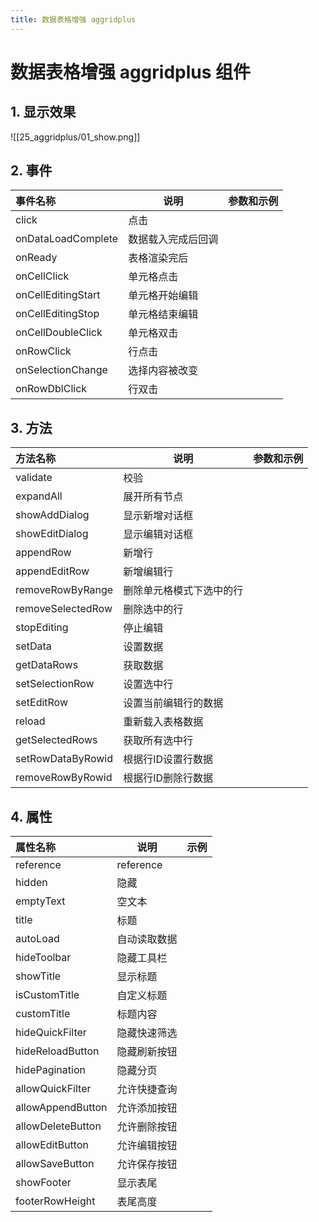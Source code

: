 ```yaml
---
title: 数据表格增强 aggridplus
---
```


# 数据表格增强 aggridplus 组件

## 1. 显示效果
![[25_aggridplus/01_show.png]]

## 2. 事件
| 事件名称 | 说明      | 参数和示例                                |
|:-----|---------|--------------------------------------|
| click | 点击 |       |
| onDataLoadComplete | 数据载入完成后回调 |       |
| onReady | 表格渲染完后 |       |
| onCellClick | 单元格点击 |       |
| onCellEditingStart | 单元格开始编辑 |       |
| onCellEditingStop | 单元格结束编辑 |       |
| onCellDoubleClick | 单元格双击 |       |
| onRowClick | 行点击 |       |
| onSelectionChange | 选择内容被改变 |       |
| onRowDblClick | 行双击 |       |

## 3. 方法
| 方法名称 | 说明  | 参数和示例 |
|:-----|-----|-------|
| validate | 校验 |       |
| expandAll | 展开所有节点 |       |
| showAddDialog | 显示新增对话框 |       |
| showEditDialog | 显示编辑对话框 |       |
| appendRow | 新增行 |       |
| appendEditRow | 新增编辑行 |       |
| removeRowByRange | 删除单元格模式下选中的行 |       |
| removeSelectedRow | 删除选中的行 |       |
| stopEditing | 停止编辑 |       |
| setData | 设置数据 |       |
| getDataRows | 获取数据 |       |
| setSelectionRow | 设置选中行 |       |
| setEditRow | 设置当前编辑行的数据 |       |
| reload | 重新载入表格数据 |       |
| getSelectedRows | 获取所有选中行 |       |
| setRowDataByRowid | 根据行ID设置行数据 |       |
| removeRowByRowid | 根据行ID删除行数据 |       |

## 4. 属性
| 属性名称 | 说明      | 示例                                   |
|:-----|---------|--------------------------------------|
| reference | reference |  |
| hidden |  隐藏 |  |
| emptyText | 空文本  |  |
| title | 标题  |  |
| autoLoad | 自动读取数据  |  |
| hideToolbar | 隐藏工具栏  |  |
| showTitle | 显示标题  |  |
| isCustomTitle | 自定义标题  |  |
| customTitle | 标题内容  |  |
| hideQuickFilter | 隐藏快速筛选  |  |
| hideReloadButton | 隐藏刷新按钮  |  |
| hidePagination | 隐藏分页  |  |
| allowQuickFilter | 允许快捷查询  |  |
| allowAppendButton | 允许添加按钮  |  |
| allowDeleteButton | 允许删除按钮  |  |
| allowEditButton | 允许编辑按钮  |  |
| allowSaveButton | 允许保存按钮  |  |
| showFooter | 显示表尾  |  |
| footerRowHeight | 表尾高度  |  |
